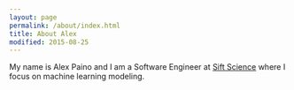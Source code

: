 ```yaml
---
layout: page
permalink: /about/index.html
title: About Alex
modified: 2015-08-25
---
```


My name is Alex Paino and I am a Software Engineer at [Sift Science](http://www.siftscience.com) where I
focus on machine learning modeling.
